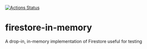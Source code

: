[![Actions Status](https://github.com/devzeebo/firestore-in-memory/workflows/Node%20CI/badge.svg)](https://github.com/devzeebo/firestore-in-memory/actions)


# firestore-in-memory
A drop-in, in-memory implementation of Firestore useful for testing
